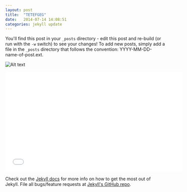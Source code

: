 ```yaml
---
layout: post
title:  "TETEFGEG"
date:   2014-07-14 14:08:51
categories: jekyll update
---
```


You'll find this post in your `_posts` directory - edit this post and re-build (or run with the `-w` switch) to see your changes!
To add new posts, simply add a file in the `_posts` directory that follows the convention: YYYY-MM-DD-name-of-post.ext.

![Alt text](../../../../i/20140711-dse-f.jpg "klettenbak")

<iframe width="560" height="315" src="//www.youtube.com/embed/_z5XVaiX2DI" frameborder="0" allowfullscreen></iframe>

Check out the [Jekyll docs][jekyll] for more info on how to get the most out of Jekyll. File all bugs/feature requests at [Jekyll's GitHub repo][jekyll-gh].

[jekyll-gh]: https://github.com/jekyll/jekyll
[jekyll]:    http://jekyllrb.com
